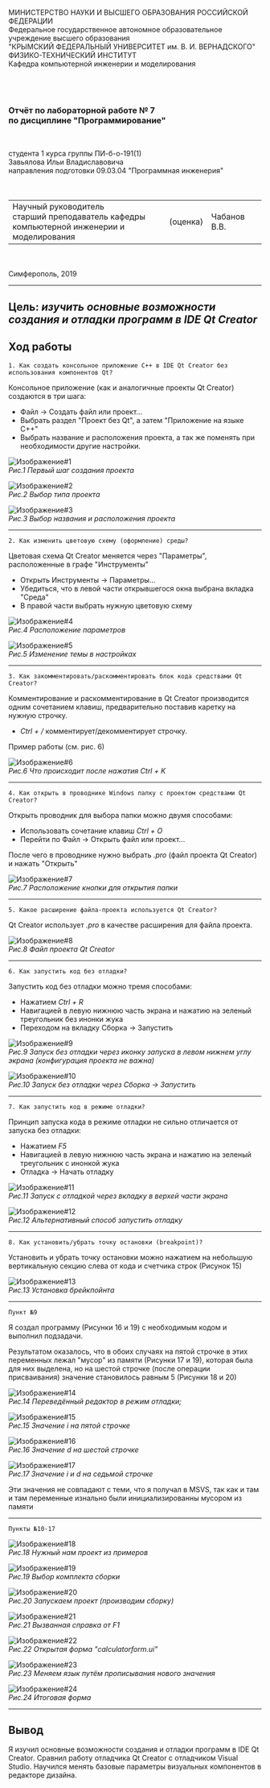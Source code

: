 МИНИСТЕРСТВО НАУКИ И ВЫСШЕГО ОБРАЗОВАНИЯ РОССИЙСКОЙ ФЕДЕРАЦИИ\
Федеральное государственное автономное образовательное учреждение высшего образования\
"КРЫМСКИЙ ФЕДЕРАЛЬНЫЙ УНИВЕРСИТЕТ им. В. И. ВЕРНАДСКОГО"\
ФИЗИКО-ТЕХНИЧЕСКИЙ ИНСТИТУТ\
Кафедра компьютерной инженерии и моделирования\
<br/><br/>
​
### Отчёт по лабораторной работе № 7<br/> по дисциплине "Программирование"
<br/>

студента 1 курса группы ПИ-б-о-191(1)\
Завьялова Ильи Владиславовича\
направления подготовки 09.03.04 "Программная инженерия"\
<br/>
​
<table>
<tr><td>Научный руководитель<br/> старший преподаватель кафедры<br/>компьютерной инженерии и моделирования</td>
<td>(оценка)</td>
<td>Чабанов В.В.</td>
</tr>
</table>
<br/><br/>
​
Симферополь, 2019

* * *

## Цель: _изучить основные возможности создания и отладки программ в IDE Qt Creator_

## Ход работы

    1. Как создать консольное приложение С++ в IDE Qt Creator без использования компонентов Qt?

Консольное приложение (как и аналогичные проекты Qt Creator) создаются в три шага:

* Файл -> Создать файл или проект...
* Выбрать раздел "Проект без Qt", а затем "Приложение на языке C++"
* Выбрать название и расположения проекта, а так же поменять при необходимости другие настройки.

![Изображение#1](Screenshots/Screenshot_1.png "Рис. 1")\
*Рис.1 Первый шаг создания проекта*

![Изображение#2](Screenshots/Screenshot_2.png "Рис. 2")\
*Рис.2 Выбор типа проекта*

![Изображение#3](Screenshots/Screenshot_24.png "Рис. 3")\
*Рис.3 Выбор названия и расположения проекта*

* * *

    2. Как изменить цветовую схему (оформление) среды?

Цветовая схема Qt Creator меняется через "Параметры", расположенные в графе "Инструменты"

* Открыть Инструменты -> Параметры...
* Убедиться, что в левой части открывшегося окна выбрана вкладка "Среда"
* В правой части выбрать нужную цветовую схему

![Изображение#4](Screenshots/Screenshot_4.png "Рис. 4")\
*Рис.4 Расположение параметров*

![Изображение#5](Screenshots/Screenshot_25.png "Рис. 5")\
*Рис.5 Изменение темы в настройках*

* * *

    3. Как закомментировать/раскомментировать блок кода средствами Qt Creator?

Комментирование и раскомментирование в Qt Creator производится одним сочетанием клавиш, предварительно поставив каретку на нужную строчку.

* *Ctrl + /* комментирует/декомментирует строчку.

Пример работы (см. рис. 6)

![Изображение#6](Screenshots/Screenshot_6.png "Рис. 6")\
*Рис.6 Что происходит после нажатия Ctrl + K*

* * *

    4. Как открыть в проводнике Windows папку с проектом средствами Qt Creator?

Открыть проводник для выбора папки можно двумя способами:

* Использовать сочетание клавиш *Ctrl + O*
* Перейти по Файл -> Открыть файл или проект...

После чего в проводнике нужно выбрать *.pro* (файл проекта Qt Creator) и нажать "Открыть"

![Изображение#7](Screenshots/Screenshot_7.png "Рис. 7")\
*Рис.7 Расположение кнопки для открытия папки*

* * *

    5. Какое расширение файла-проекта используется Qt Creator?

Qt Creator использует *.pro* в качестве расширения для файла проекта.

![Изображение#8](Screenshots/Screenshot_8.png "Рис. 8")\
*Рис.8 Файл проекта Qt Creator*

* * *

    6. Как запустить код без отладки?

Запустить код без отладки можно тремя способами:

* Нажатием _Ctrl + R_
* Навигацией в левую нижнюю часть экрана и нажатию на зеленый треугольник без инонки жука
* Переходом на вкладку Сборка -> Запустить

![Изображение#9](Screenshots/Screenshot_26.png "Рис. 9")\
*Рис.9 Запуск без отладки через иконку запуска в левом нижнем углу экрана (конфигурация проекта не важна)*

![Изображение#10](Screenshots/Screenshot_9.png "Рис. 10")\
*Рис.10 Запуск без отладки через Сборка -> Запустить*

* * *

    7. Как запустить код в режиме отладки?

Принцип запуска кода в режиме отладки не сильно отличается от запуска без отладки:

* Нажатием _F5_
* Навигацией в левую нижнюю часть экрана и нажатию на зеленый треугольник с инонкой жука
* Отладка -> Начать отладку

![Изображение#11](Screenshots/Screenshot_10.png "Рис. 11")\
*Рис.11 Запуск с отладкой через вкладку в верхей части экрана*

![Изображение#12](Screenshots/Screenshot_27.png "Рис. 12")\
*Рис.12 Альтернативный способ запустить отладку*

* * *

    8. Как установить/убрать точку остановки (breakpoint)?

Установить и убрать точку остановки можно нажатием на небольшую вертикальную секцию слева от кода и счетчика строк (Рисунок 15)

![Изображение#13](Screenshots/Screenshot_12.png "Рис. 13")\
*Рис.13 Установка брейкпойнта*

* * *

    Пункт №9

Я создал программу (Рисунки 16 и 19) с необходимым кодом и выполнил подзадачи.

Результатом оказалось, что в обоих случаях на пятой строчке в этих переменных лежал "мусор" из памяти (Рисунки 17 и 19), которая была для них выделена, но на шестой строчке (после операции присваивания) значение становилось равным 5 (Рисунки 18 и 20)

![Изображение#14](Screenshots/Screenshot_13.png "Рис. 14")\
*Рис.14 Переведённый редактор в режим отладки;*

![Изображение#15](Screenshots/Screenshot_28.png "Рис. 15")\
*Рис.15 Значение i на пятой строчке*

![Изображение#16](Screenshots/Screenshot_29.png "Рис. 16")\
*Рис.16 Значение d на шестой строчке*

![Изображение#17](Screenshots/Screenshot_30.png "Рис. 17")\
*Рис.17 Значение i и d на седьмой строчке*

Эти значения не совпадают с теми, что я получал в MSVS, так как и там и там переменные изнально были инициализированны мусором из памяти

* * *

    Пункты №10-17

![Изображение#18](Screenshots/Screenshot_18.png "Рис. 18")\
*Рис.18 Нужный нам проект из примеров*

![Изображение#19](Screenshots/Screenshot_19.png "Рис. 19")\
*Рис.19 Выбор комплекта сборки*

![Изображение#20](Screenshots/Screenshot_20.png "Рис. 20")\
*Рис.20 Запускаем проект (производим сборку)*

![Изображение#21](Screenshots/Screenshot_21.png "Рис. 21")\
*Рис.21 Вызванная справка от F1*

![Изображение#22](Screenshots/Screenshot_22.png "Рис. 22")\
*Рис.22 Открытая форма "calculatorform.ui"*

![Изображение#23](Screenshots/Screenshot_31.png "Рис. 23")\
*Рис.23 Меняем язык путём прописывания нового значения*

![Изображение#24](Screenshots/Screenshot_23.png "Рис. 24")\
*Рис.24 Итоговая форма*

* * *

## Вывод

Я изучил основные возможности создания и отладки программ в IDE Qt Creator. Сравнил работу отладчика Qt Creator с отладчиком Visual Studio. Научился менять базовые параметры визуальных компонентов в редакторе дизайна.

